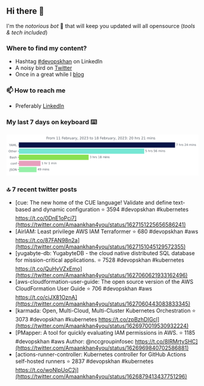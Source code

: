 <!--- [![Hits](https://hits.seeyoufarm.com/api/count/incr/badge.svg?url=https%3A%2F%2Fgithub.com%2Fakhan4u%2Fhit-counter&count_bg=%2379C83D&title_bg=%23555555&icon=&icon_color=%23E7E7E7&title=visits&edge_flat=false)](https://hits.seeyoufarm.com) --->

## Hi there 👋

I'm the _notorious bot_ 🤣 that will keep you updated will all opensource (_tools & tech included_) 

### Where to find my content?

* Hashtag [#devopskhan](https://www.linkedin.com/feed/hashtag/devopskhan) on LinkedIn
* A noisy bird on [Twitter](https://twitter.com/Amaankhan4you)
* Once in a great while I [blog](https://linuxparrot.netlify.app) 


### 📫 **How to reach me**

* Preferably [LinkedIn](https://www.linkedin.com/in/amaan-khan-linux-ninja)

### My last 7 days on keyboard ⌨️

<img src="https://github.com/akhan4u/akhan4u/blob/main/images/stat.svg" alt="Amaan's Wakatime Activity!"/>

### 🔝 7 recent twitter posts
<!-- DEVDOJO:START -->
- [cue: The new home of the CUE language! Validate and define text-based and dynamic configuration
⭐️ 3594
#devopskhan #kubernetes
https://t.co/0DnE1oPci7](https://twitter.com/Amaankhan4you/status/1627151225656586241)
- [AirIAM: Least privilege AWS IAM Terraformer
⭐️ 680
#devopskhan #aws
https://t.co/87FAN98n2a](https://twitter.com/Amaankhan4you/status/1627151045129572355)
- [yugabyte-db: YugabyteDB - the cloud native distributed SQL database for mission-critical applications.
⭐️ 7528
#devopskhan #kubernetes
https://t.co/QuHvVZxEmo](https://twitter.com/Amaankhan4you/status/1627060621933162496)
- [aws-cloudformation-user-guide: The open source version of the AWS CloudFormation User Guide
⭐️ 706
#devopskhan #aws
https://t.co/ciJX81OznA](https://twitter.com/Amaankhan4you/status/1627060443083833345)
- [karmada: Open, Multi-Cloud, Multi-Cluster Kubernetes Orchestration
⭐️ 3073
#devopskhan #kubernetes
https://t.co/zpBzhDIGcl](https://twitter.com/Amaankhan4you/status/1626970019530932224)
- [PMapper: A tool for quickly evaluating IAM permissions in AWS.
⭐️ 1185
#devopskhan #aws
Author: @nccgroupinfosec
https://t.co/8IRMrtySHC](https://twitter.com/Amaankhan4you/status/1626969840702586881)
- [actions-runner-controller: Kubernetes controller for GitHub Actions self-hosted runners
⭐️ 2837
#devopskhan #kubernetes
https://t.co/woNlpUoC2j](https://twitter.com/Amaankhan4you/status/1626879413437751296)
<!-- DEVDOJO:END -->

<!-- ![Amaan's GitHub stats](https://github-readme-stats.vercel.app/api?username=akhan4u&count_private=true&show_icons=true&hide=contribs) -->
